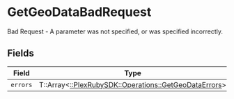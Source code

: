 # GetGeoDataBadRequest

Bad Request - A parameter was not specified, or was specified incorrectly.


## Fields

| Field                                                                                                | Type                                                                                                 | Required                                                                                             | Description                                                                                          |
| ---------------------------------------------------------------------------------------------------- | ---------------------------------------------------------------------------------------------------- | ---------------------------------------------------------------------------------------------------- | ---------------------------------------------------------------------------------------------------- |
| `errors`                                                                                             | T::Array<[::PlexRubySDK::Operations::GetGeoDataErrors](../../models/operations/getgeodataerrors.md)> | :heavy_minus_sign:                                                                                   | N/A                                                                                                  |